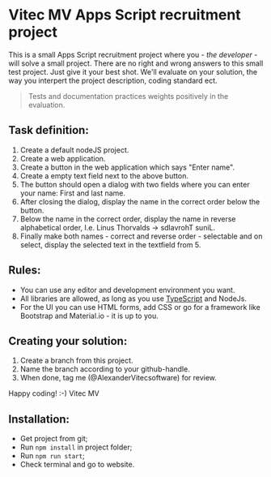 # Vitec MV Apps Script recruitment project

This is a small Apps Script recruitment project where you - *the developer* - will solve a small project. There are no right and wrong answers to this small test project. Just give it your best shot. We'll evaluate on your solution, the way you interpert the project description, coding standard ect.
> Tests and documentation practices weights positively in the evaluation. 

## Task definition:

1. Create a default nodeJS project.
2. Create a web application.
4. Create a button in the web application which says "Enter name".
5. Create a empty text field next to the above button.
6. The button should open a dialog with two fields where you can enter your name: First and last name.
7. After closing the dialog, display the name in the correct order below the button.
8. Below the name in the correct order, display the name in reverse alphabetical order, I.e. Linus Thorvalds -> sdlavrohT suniL.
9. Finally make both names - correct and reverse order - selectable and on select, display the selected text in the textfield from 5.

## Rules:
- You can use any editor and development environment you want.
- All libraries are allowed, as long as you use [TypeScript](https://developers.google.com/apps-script/guides/typescript) and NodeJs.
- For the UI you can use HTML forms, add CSS or go for a framework like Bootstrap and Material.io - it is up to you.

## Creating your solution:
1. Create a branch from this project.
2. Name the branch according to your github-handle.
3. When done, tag me (@AlexanderVitecsoftware) for review.

Happy coding! :-) Vitec MV


## Installation:
- Get project from git;
- Run `npm install` in project folder;
- Run `npm run start`;
- Check terminal and go to website.


